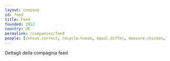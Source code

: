 ```yaml
---
layout: company
id: feed
title: Feed
founded: 2012
country: UK
permalink: /companies/feed
people: [census.correct, recycle.human, equal.differ, measure.chicken, annual.link, flock.bacon, execute.path, immense.pulse, poem.exercise]
---
```


Dettagli della compagnia feed